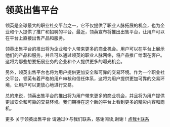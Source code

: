 # 领英出售平台

领英是全球最大的职业社交平台之一，它不仅提供了职业人脉拓展的机会，也为企业和个人提供了推广和招聘的平台。最近，领英宣布将推出出售平台，让用户可以在平台上直接出售产品和服务。

领英出售平台的推出将为企业和个人带来更多的商业机会。用户可以在平台上展示他们的产品和服务，并且可以通过领英的职业人脉网络，将产品推广给潜在客户。这将为那些想要拓展业务的企业和个人提供更多的曝光机会。

另外，领英出售平台也将为用户提供更加安全和可靠的交易环境。作为一个职业社交平台，领英有着严格的用户审核和信任体系，这将为用户提供更加可靠的交易环境，让用户可以更放心地进行交易。

总的来说，领英出售平台的推出将为用户带来更多的商业机会，并且将为用户提供更加安全和可靠的交易环境。我们期待在这个新的平台上看到更多的精彩内容和商机。

更多 关于领英出售平台 请通过✈与我们联系，感谢阅读,谢谢！[点我✈联系](https://gg.k02.cc)
